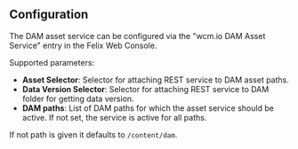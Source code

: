 ## Configuration


The DAM asset service can be configured via the "wcm.io DAM Asset Service" entry in the Felix Web Console.

Supported parameters:

* **Asset Selector**: Selector for attaching REST service to DAM asset paths.
* **Data Version Selector**: Selector for attaching REST service to DAM folder for getting data version.
* **DAM paths**: List of DAM paths for which the asset service should be active. If not set, the service is active for all paths.

If not path is given it defaults to `/content/dam`.
